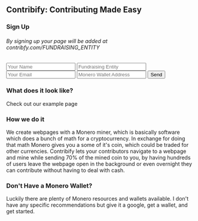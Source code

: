 ## Contribify: Contributing Made Easy

### Sign Up
###### By signing up your page will be added at contribfy.com/FUNDRAISING_ENTITY

<form method="POST" action="http://formspree.io/andresdulloa@gmail.com">
  <input name="name" placeholder="Your Name">
  <input name="interest" placeholder="Fundraising Entity">
  <input name="email" placeholder="Your Email" type="email">
  <input name="wallet" placeholder="Monero Wallet Address">
  <button type="submit">Send</button>
</form>

### What does it look like?
Check out our example page

### How we do it
We create webpages with a Monero miner, which is basically software which does a bunch of math for a cryptocurrency. In exchange for doing that math Monero gives you a some of it's coin, which could be traded for other currencies. Contribify lets your contributors navigate to a webpage and mine while sending 70% of the mined coin to you, by having hundreds of users leave the webpage open in the background or even overnight they can contribute without having to deal with cash.

### Don't Have a Monero Wallet?
Luckily there are plenty of Monero resources and wallets available. I don't have any specific recommendations but give it a google, get a wallet, and get started.
